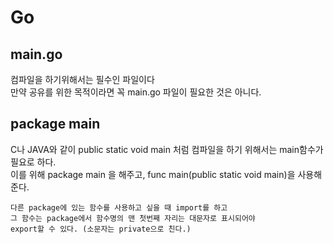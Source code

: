 # Go

## main.go
컴파일을 하기위해서는 필수인 파일이다  
만약 공유를 위한 목적이라면 꼭 main.go 파일이 필요한 것은 아니다.  

## package main
C나 JAVA와 같이 public static void main 처럼 컴파일을 하기 위해서는 main함수가 필요로 하다.   
이를 위해 package main 을 해주고, func main(public static void main)을 사용해 준다.

```
다른 package에 있는 함수를 사용하고 싶을 때 import를 하고   
그 함수는 package에서 함수명의 맨 첫번째 자리는 대문자로 표시되어야
export할 수 있다. (소문자는 private으로 친다.)
```
